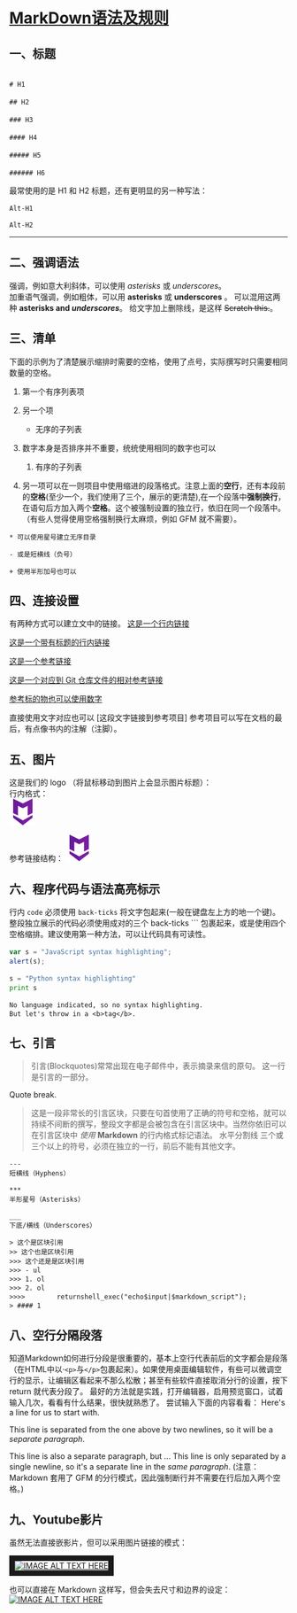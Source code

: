 
# [MarkDown语法及规则](https://github.com/markdownlint/markdownlint/blob/master/docs/RULES.md)

## 一、标题

```text

# H1

## H2

### H3

#### H4

##### H5

###### H6

```

最常使用的是 H1 和 H2 标题，还有更明显的另一种写法：

```text
Alt-H1
```

```text
Alt-H2
```

------

## 二、强调语法

强调，例如意大利斜体，可以使用 *asterisks* 或 _underscores_。  
加重语气强调，例如粗体，可以用 **asterisks** 或 __underscores__ 。
可以混用这两种 **asterisks and _underscores_**。
给文字加上删除线，是这样 ~~Scratch this.~~。

## 三、清单

下面的示例为了清楚展示缩排时需要的空格，使用了点号，实际撰写时只需要相同数量的空格。

1. 第一个有序列表项

2. 另一个项

    * 无序的子列表

3. 数字本身是否排序并不重要，统统使用相同的数字也可以

    1. 有序的子列表

4. 另一项可以在一则项目中使用缩进的段落格式。注意上面的**空行**，还有本段前的**空格**(至少一个，我们使用了三个，展示的更清楚),在一个段落中**强制换行**，在语句后方加入两个**空格**。这个被强制设置的独立行，依旧在同一个段落中。（有些人觉得使用空格强制换行太麻烦，例如 GFM 就不需要）。

```text
* 可以使用星号建立无序目录
```

```text
- 或是短横线（负号）
```

```text
+ 使用半形加号也可以
```

## 四、连接设置

有两种方式可以建立文中的链接。
[这是一个行内链接](https://www.gitbook.com)  

[这是一个带有标题的行内链接](https://www.gitbook.com "GitBook's Homepage")  

[这是一个参考链接][Arbitrary case-insensitive reference text]  

[这是一个对应到 Git 仓库文件的相对参考链接](../blob/master/LICENSE)  

[参考标的物也可以使用数字][1]  

直接使用文字对应也可以 [这段文字链接到参考项目]
参考项目可以写在文档的最后，有点像书内的注解（注脚）。

[arbitrary case-insensitive reference text]: https://www.mozilla.org
[1]: http://slashdot.org
[这段文件链接到参考项目]: http://www.reddit.com

## 五、图片

这是我们的 logo （将鼠标移动到图片上会显示图片标题）：  
行内格式：  
![alt text](https://github.com/adam-p/markdown-here/raw/master/src/common/images/icon48.png "Logo 标题文字示例一")

参考链接结构：
![alt text][logo]

[logo]: https://github.com/adam-p/markdown-here/raw/master/src/common/images/icon48.png "Logo 标题文字示例二"

## 六、程序代码与语法高亮标示

行内 `code` 必须使用 `back-ticks` 将文字包起来(一般在键盘左上方的地一个键)。
整段独立展示的代码必须使用成对的三个 back-ticks ``` 包裹起来，或是使用四个空格缩排。建议使用第一种方法，可以让代码具有可读性。

```javascript
var s = "JavaScript syntax highlighting";
alert(s);
```

```python
s = "Python syntax highlighting"
print s
```

```text
No language indicated, so no syntax highlighting.
But let's throw in a <b>tag</b>.
```  

## 七、引言

> 引言(Blockquotes)常常出现在电子邮件中，表示摘录来信的原句。
> 这一行是引言的一部分。

Quote break.

> 这是一段非常长的引言区块，只要在句首使用了正确的符号和空格，就可以持续不间断的撰写，整段文字都是会被包含在引言区块中。当然你依旧可以在引言区块中 *使用* **Markdown** 的行内格式标记语法。
水平分割线
三个或三个以上的符号，必须在独立的一行，前后不能有其他文字。

```text
---
短横线（Hyphens）
```

```text
***
半形星号（Asterisks）
```

```text
___
下底/横线（Underscores）
```

```dash
> 这个是区块引用
>> 这个也是区块引用
>>> 这个还是是区块引用
>>> - ul
>>> 1. ol
>>> 2. ol
>>>>        returnshell_exec("echo$input|$markdown_script");
> #### 1
```

## 八、空行分隔段落

知道Markdown如何进行分段是很重要的，基本上空行代表前后的文字都会是段落（在HTML中以·`<p>`与`</p>`包裹起来）。如果使用桌面编辑软件，有些可以微调空行的显示，让编辑区看起来不那么松散；甚至有些软件直接取消分行的设置，按下 return 就代表分段了。
最好的方法就是实践，打开编辑器，启用预览窗口，试着输入几次，看看有什么结果，很快就熟悉了。
尝试输入下面的内容看看：
Here's a line for us to start with.

This line is separated from the one above by two newlines, so it will be a *separate paragraph*.

This line is also a separate paragraph, but ...
This line is only separated by a single newline, so it's a separate line in the *same paragraph*.
(注意：Markdown 套用了 GFM 的分行模式，因此强制断行并不需要在行后加入两个空格。)

## 九、Youtube影片

虽然无法直接嵌影片，但可以采用图片链接的模式：

<a href="http://www.baidu.com" target="_blank"><img src="http://img.youtube.com/vi/YOUTUBE_VIDEO_ID_HERE/0.jpg" alt="IMAGE ALT TEXT HERE" width="240" height="180" border="10" /></a>

也可以直接在 Markdown 这样写，但会失去尺寸和边界的设定：
[![IMAGE ALT TEXT HERE](http://img.youtube.com/vi/YOUTUBE_VIDEO_ID_HERE/0.jpg)](http://www.youtube.com/watch?v=YOUTUBE_VIDED_ID_HERE)
